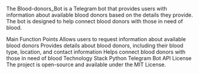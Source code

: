 The Blood-donors_Bot is a Telegram bot that provides users with information about available blood donors based on the details they provide. The bot is designed to help connect blood donors with those in need of blood.

Main Function Points
Allows users to request information about available blood donors
Provides details about blood donors, including their blood type, location, and contact information
Helps connect blood donors with those in need of blood
Technology Stack
Python
Telegram Bot API
License
The project is open-source and available under the MIT License.

